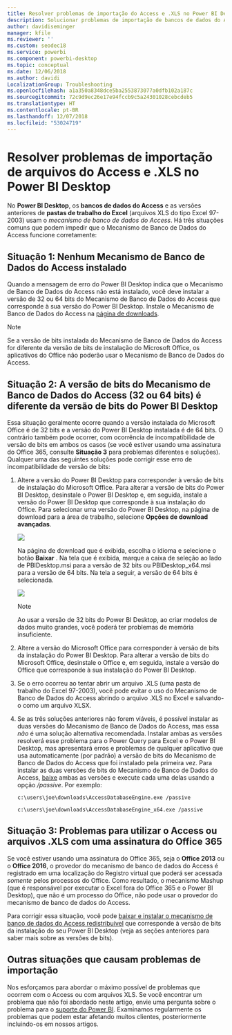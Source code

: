 ```yaml
---
title: Resolver problemas de importação do Access e .XLS no Power BI Desktop
description: Solucionar problemas de importação de bancos de dados do Access e planilhas .XLS no Power BI Desktop e Power Query
author: davidiseminger
manager: kfile
ms.reviewer: ''
ms.custom: seodec18
ms.service: powerbi
ms.component: powerbi-desktop
ms.topic: conceptual
ms.date: 12/06/2018
ms.author: davidi
LocalizationGroup: Troubleshooting
ms.openlocfilehash: a1a350a8348dce5ba2553873077a0dfb102a187c
ms.sourcegitcommit: 72c9d9ec26e17e94fccb9c5a24301028cebcdeb5
ms.translationtype: HT
ms.contentlocale: pt-BR
ms.lasthandoff: 12/07/2018
ms.locfileid: "53024719"
---
```

# <a name="resolve-issues-importing-access-and-xls-files-in-power-bi-desktop"></a>Resolver problemas de importação de arquivos do Access e .XLS no Power BI Desktop
No **Power BI Desktop**, os **bancos de dados do Access** e as versões anteriores de **pastas de trabalho do Excel** (arquivos XLS do tipo Excel 97-2003) usam o *mecanismo de banco de dados do Access*. Há três situações comuns que podem impedir que o Mecanismo de Banco de Dados do Access funcione corretamente:

## <a name="situation-1-no-access-database-engine-installed"></a>Situação 1: Nenhum Mecanismo de Banco de Dados do Access instalado
Quando a mensagem de erro do Power BI Desktop indica que o Mecanismo de Banco de Dados do Access não está instalado, você deve instalar a versão de 32 ou 64 bits do Mecanismo de Banco de Dados do Access que corresponde à sua versão do Power BI Desktop. Instale o Mecanismo de Banco de Dados do Access na [página de downloads](http://www.microsoft.com/download/details.aspx?id=13255).

>[!NOTE]
>Se a versão de bits instalada do Mecanismo de Banco de Dados do Access for diferente da versão de bits de instalação do Microsoft Office, os aplicativos do Office não poderão usar o Mecanismo de Banco de Dados do Access.

## <a name="situation-2-the-access-database-engine-bit-version-32-bit-or-64-bit-is-different-from-your-power-bi-desktop-bit-version"></a>Situação 2: A versão de bits do Mecanismo de Banco de Dados do Access (32 ou 64 bits) é diferente da versão de bits do Power BI Desktop
Essa situação geralmente ocorre quando a versão instalada do Microsoft Office é de 32 bits e a versão do Power BI Desktop instalada é de 64 bits. O contrário também pode ocorrer, com ocorrência de incompatibilidade de versão de bits em ambos os casos (se você estiver usando uma assinatura do Office 365, consulte **Situação 3** para problemas diferentes e soluções). Qualquer uma das seguintes soluções pode corrigir esse erro de incompatibilidade de versão de bits:

1. Altere a versão do Power BI Desktop para corresponder à versão de bits de instalação do Microsoft Office. Para alterar a versão de bits do Power BI Desktop, desinstale o Power BI Desktop e, em seguida, instale a versão do Power BI Desktop que corresponde à sua instalação do Office. Para selecionar uma versão do Power BI Desktop, na página de download para a área de trabalho, selecione **Opções de download avançadas**.
   
   ![](media/desktop-access-database-errors/desktop-access-errors-1.png)
   
   Na página de download que é exibida, escolha o idioma e selecione o botão **Baixar** . Na tela que é exibida, marque a caixa de seleção ao lado de PBIDesktop.msi para a versão de 32 bits ou PBIDesktop_x64.msi para a versão de 64 bits. Na tela a seguir, a versão de 64 bits é selecionada.
   
   ![](media/desktop-access-database-errors/desktop-access-errors-2.png)
   
   >[!NOTE]
   >Ao usar a versão de 32 bits do Power BI Desktop, ao criar modelos de dados muito grandes, você poderá ter problemas de memória insuficiente.
2. Altere a versão do Microsoft Office para corresponder à versão de bits da instalação do Power BI Desktop. Para alterar a versão de bits do Microsoft Office, desinstale o Office e, em seguida, instale a versão do Office que corresponde à sua instalação do Power BI Desktop.
3. Se o erro ocorreu ao tentar abrir um arquivo .XLS (uma pasta de trabalho do Excel 97-2003), você pode evitar o uso do Mecanismo de Banco de Dados do Access abrindo o arquivo .XLS no Excel e salvando-o como um arquivo XLSX.
4. Se as três soluções anteriores não forem viáveis, é possível instalar as duas versões do Mecanismo de Banco de Dados do Access, mas essa *não* é uma solução alternativa recomendada. Instalar ambas as versões resolverá esse problema para o Power Query para Excel e o Power BI Desktop, mas apresentará erros e problemas de qualquer aplicativo que usa automaticamente (por padrão) a versão de bits do Mecanismo de Banco de Dados do Access que foi instalado pela primeira vez. Para instalar as duas versões de bits do Mecanismo de Banco de Dados do Access, [baixe](http://www.microsoft.com/download/details.aspx?id=13255) ambas as versões e execute cada uma delas usando a opção */passive*. Por exemplo:
   
       c:\users\joe\downloads\AccessDatabaseEngine.exe /passive
   
       c:\users\joe\downloads\AccessDatabaseEngine_x64.exe /passive

## <a name="situation-3-trouble-using-access-or-xls-files-with-an-office-365-subscription"></a>Situação 3: Problemas para utilizar o Access ou arquivos .XLS com uma assinatura do Office 365
Se você estiver usando uma assinatura do Office 365, seja o **Office 2013** ou o **Office 2016**, o provedor do mecanismo de banco de dados do Access é registrado em uma localização do Registro virtual que poderá ser acessada *somente* pelos processos do Office. Como resultado, o mecanismo Mashup (que é responsável por executar o Excel fora do Office 365 e o Power BI Desktop), que não é um processo do Office, não pode usar o provedor do mecanismo de banco de dados do Access.

Para corrigir essa situação, você pode [baixar e instalar o mecanismo de banco de dados do Access redistribuível](http://www.microsoft.com/download/details.aspx?id=13255) que corresponde à versão de bits da instalação do seu Power BI Desktop (veja as seções anteriores para saber mais sobre as versões de bits).

## <a name="other-situations-that-cause-import-issues"></a>Outras situações que causam problemas de importação
Nos esforçamos para abordar o máximo possível de problemas que ocorrem com o Access ou com arquivos XLS. Se você encontrar um problema que não foi abordado neste artigo, envie uma pergunta sobre o problema para o [suporte do Power BI](https://powerbi.microsoft.com/support/). Examinamos regularmente os problemas que podem estar afetando muitos clientes, posteriormente incluindo-os em nossos artigos.

